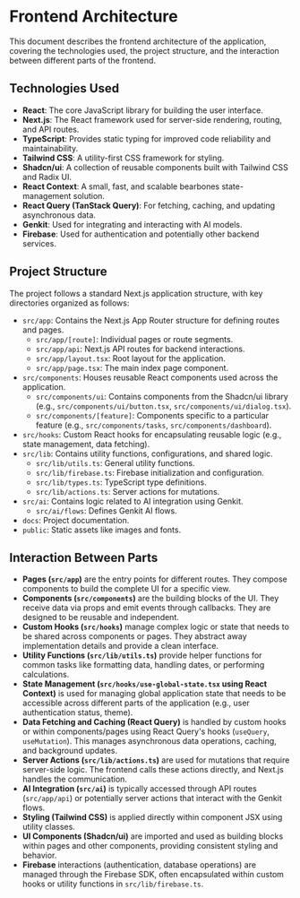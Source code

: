 # Frontend Architecture

This document describes the frontend architecture of the application, covering the technologies used, the project structure, and the interaction between different parts of the frontend.

## Technologies Used

*   **React**: The core JavaScript library for building the user interface.
*   **Next.js**: The React framework used for server-side rendering, routing, and API routes.
*   **TypeScript**: Provides static typing for improved code reliability and maintainability.
*   **Tailwind CSS**: A utility-first CSS framework for styling.
*   **Shadcn/ui**: A collection of reusable components built with Tailwind CSS and Radix UI.
*   **React Context**: A small, fast, and scalable bearbones state-management solution.
*   **React Query (TanStack Query)**: For fetching, caching, and updating asynchronous data.
*   **Genkit**: Used for integrating and interacting with AI models.
*   **Firebase**: Used for authentication and potentially other backend services.

## Project Structure

The project follows a standard Next.js application structure, with key directories organized as follows:

*   `src/app`: Contains the Next.js App Router structure for defining routes and pages.
    *   `src/app/[route]`: Individual pages or route segments.
    *   `src/app/api`: Next.js API routes for backend interactions.
    *   `src/app/layout.tsx`: Root layout for the application.
    *   `src/app/page.tsx`: The main index page component.
*   `src/components`: Houses reusable React components used across the application.
    *   `src/components/ui`: Contains components from the Shadcn/ui library (e.g., `src/components/ui/button.tsx`, `src/components/ui/dialog.tsx`).
    *   `src/components/[feature]`: Components specific to a particular feature (e.g., `src/components/tasks`, `src/components/dashboard`).
*   `src/hooks`: Custom React hooks for encapsulating reusable logic (e.g., state management, data fetching).
*   `src/lib`: Contains utility functions, configurations, and shared logic.
    *   `src/lib/utils.ts`: General utility functions.
    *   `src/lib/firebase.ts`: Firebase initialization and configuration.
    *   `src/lib/types.ts`: TypeScript type definitions.
    *   `src/lib/actions.ts`: Server actions for mutations.
*   `src/ai`: Contains logic related to AI integration using Genkit.
    *   `src/ai/flows`: Defines Genkit AI flows.
*   `docs`: Project documentation.
*   `public`: Static assets like images and fonts.

## Interaction Between Parts

*   **Pages (`src/app`)** are the entry points for different routes. They compose components to build the complete UI for a specific view.
*   **Components (`src/components`)** are the building blocks of the UI. They receive data via props and emit events through callbacks. They are designed to be reusable and independent.
*   **Custom Hooks (`src/hooks`)** manage complex logic or state that needs to be shared across components or pages. They abstract away implementation details and provide a clean interface.
*   **Utility Functions (`src/lib/utils.ts`)** provide helper functions for common tasks like formatting data, handling dates, or performing calculations.
*   **State Management (`src/hooks/use-global-state.tsx` using React Context)** is used for managing global application state that needs to be accessible across different parts of the application (e.g., user authentication status, theme).
*   **Data Fetching and Caching (React Query)** is handled by custom hooks or within components/pages using React Query's hooks (`useQuery`, `useMutation`). This manages asynchronous data operations, caching, and background updates.
*   **Server Actions (`src/lib/actions.ts`)** are used for mutations that require server-side logic. The frontend calls these actions directly, and Next.js handles the communication.
*   **AI Integration (`src/ai`)** is typically accessed through API routes (`src/app/api`) or potentially server actions that interact with the Genkit flows.
*   **Styling (Tailwind CSS)** is applied directly within component JSX using utility classes.
*   **UI Components (Shadcn/ui)** are imported and used as building blocks within pages and other components, providing consistent styling and behavior.
*   **Firebase** interactions (authentication, database operations) are managed through the Firebase SDK, often encapsulated within custom hooks or utility functions in `src/lib/firebase.ts`.